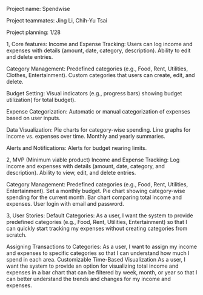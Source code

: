 Project name: Spendwise

Project teammates: Jing Li, Chih-Yu Tsai

Project planning: 1/28

1, Core features:
Income and Expense Tracking:
Users can log income and expenses with details (amount, date, category, description).
Ability to edit and delete entries. 

Category Management:
Predefined categories (e.g., Food, Rent, Utilities, Clothes,  Entertainment).
Custom categories that users can create, edit, and delete.

Budget Setting:
Visual indicators (e.g., progress bars) showing budget utilization( for total budget).

Expense Categorization:	Automatic or manual categorization of expenses based on user inputs.

Data Visualization:
Pie charts for category-wise spending.
Line graphs for income vs. expenses over time. 
Monthly and yearly summaries.

Alerts and Notifications: Alerts for budget nearing limits.

2, MVP (Minimum viable product)
Income and Expense Tracking:
Log income and expenses with details (amount, date, category, and description).
Ability to view, edit, and delete entries.

Category Management:
Predefined categories (e.g., Food, Rent, Utilities, Entertainment).
Set a monthly budget.
Pie chart showing category-wise spending for the current month.
Bar chart comparing total income and expenses.
User login with email and password.

3, User Stories:
Default Categories:
As a user, I want the system to provide predefined categories (e.g., Food, Rent, Utilities, Entertainment) so that I can quickly start tracking my expenses without creating categories from scratch.

Assigning Transactions to Categories:
As a user, I want to assign my income and expenses to specific categories so that I can understand how much I spend in each area.
Customizable Time-Based Visualization
As a user, I want the system to provide an option for visualizing total income and expenses in a bar chart that can be filtered by week, month, or year so that I can better understand the trends and changes for my income and expenses.
